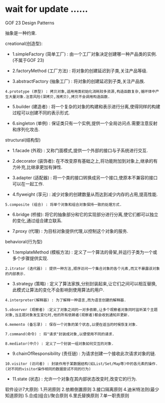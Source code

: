 #   wait for update ......

GOF 23 Design Patterns

抽象是一种约束.

creational(创造型):

   * 1.simpleFactory (简单工厂) : 由一个工厂对象决定创建哪一种产品类的实例.(不属于GOF 23)
    
   * 2.factoryMethod (工厂方法) : 将对象的创建延迟到子类,关注产品等级.
    
   * 3.abstractFactory (抽象工厂) : 将对象的创建延迟到子类,关注产品族.
    
    4.prototype (原型) : 拷贝对象,适用用类初始化消耗较多资源,构造函数复杂,循环体中产生大量对象.注意风险(深拷贝,浅拷贝),拷贝不会调用构造函数.
    
   * 5.builder (建造者) : 将一个复杂的对象的构建和表示进行分离,使得同样的构建过程可以创建不同的表示形式.
    
   * 6.singleton (单例) : 保证类只有一个实例,提供一个全局访问点.需要注意反射和序列化攻击.

structural(结构型)

   * 1.facade (外观) : 又称门面模式,提供一个外部的接口与子系统进行交互.
    
   * 2.decorator (装饰者): 在不改变原有基础之上,将功能附加到对象上,继承的有力补充,比继承更加有弹性.
    
   * 3.adapter (适配器) : 将一个类的接口转换成另一个接口,使原本不兼容的接口可以在一起工作.
    
   * 4.flyweight (享元) : 减少对象的创建数量从而达到减少内存的占用,提高性能.
                                
    5.composite (组合) : 将单个对象和组合对象保持一致的处理方式.
    
   * 6.bridge (桥接): 将它的抽象部分和它的实现部分进行分离,使它们都可以独立的变化,通过组合建立联系.
    
   * 7.proxy (代理) : 为目标对象提供代理,以控制这个对象的服务.
    
behavioral(行为型)
    
   * 1.templateMethod (模板方法) : 定义了一个算法的骨架,并运行子类为一个或多个步骤提供实现.

    2.itrator (迭代器) : 提供一种方法,顺序访问一个集合对象的各个元素,而又不暴露该对象的内部表示.
    
   * 3.strategy (策略) : 定义了算法家族,分别封装起来,让它们之间可以相互替换,此模式让算法的变化不会影响到使用算法的用户.
    
    4.interpreter(解释器) : 为了解释一种语言,而为语言创建的解释器.
    
    5.observer (观察者) :定义了对象之间的一对多依赖,让多个观察者对象同时监听某个主题对象,当主题对象发生变化时,他的所有依赖者(观察者)都会收到通知并更新.

    6.memento (备忘录) : 保存一个对象的某个状态,以便在适当的时候恢复对象.

    7.command(命令) : 将"请求"封装成对象,以便使用不同的请求.
    
    8.mediator(中介) : 定义了一个封装一组对象如何交互的对象.

   * 9.chainOfResponsibility (责任链) : 为请求创建一个接收此次请求对象的链.

    10.visitor (访问者) : 封装作用于某数据结构(如List/Set/Map等)中的各元素的操作.(对不同的visitor操作相同的数据尝试不同的行为)
    
   * 11.state (状态) : 允许一个对象在其内部状态改变时,改变它的行为.

软件设计7大原则:
    1.开闭原则
    2.依赖倒置原则
    3.接口隔离原则
    4.迪米特法则(最少知道原则)
    5.合成(组合)/聚合原则
    6.里氏替换原则
    7.单一职责原则